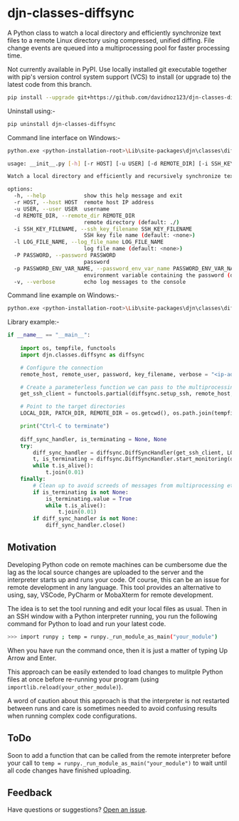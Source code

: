 # djn-classes-diffsync
A Python class to watch a local directory and efficiently synchronize text files to a remote Linux directory using compressed, unified diffing.
File change events are queued into a multiprocessing pool for faster processing time.

Not currently available in PyPI. Use locally installed git executable together with pip's version control system support (VCS) to install (or upgrade to) the latest code from this branch.

```sh
pip install --upgrade git+https://github.com/davidnoz123/djn-classes-diffsync.git@0.1
```

Uninstall using:-

```sh
pip uninstall djn-classes-diffsync
```

Command line interface on Windows:-

```sh
python.exe <python-installation-root>\Lib\site-packages\djn\classes\diffsync\__init__.py -h

usage: __init__.py [-h] [-r HOST] [-u USER] [-d REMOTE_DIR] [-i SSH_KEY_FILENAME] [-l LOG_FILE_NAME] [-P PASSWORD] [-p PASSWORD_ENV_VAR_NAME] [-v]

Watch a local directory and efficiently and recursively synchronize text files to a remote Linux directory using compressed, unified diffing.

options:
  -h, --help            show this help message and exit
  -r HOST, --host HOST  remote host IP address
  -u USER, --user USER  username
  -d REMOTE_DIR, --remote_dir REMOTE_DIR
                        remote directory (default: ./)
  -i SSH_KEY_FILENAME, --ssh_key_filename SSH_KEY_FILENAME
                        SSH key file name (default: <none>)
  -l LOG_FILE_NAME, --log_file_name LOG_FILE_NAME
                        log file name (default: <none>)
  -P PASSWORD, --password PASSWORD
                        password
  -p PASSWORD_ENV_VAR_NAME, --password_env_var_name PASSWORD_ENV_VAR_NAME
                        environment variable containing the password (default: REMOTE_PASSWORD)
  -v, --verbose         echo log messages to the console

```

Command line example on Windows:-
```sh
python.exe <python-installation-root>\Lib\site-packages\djn\classes\diffsync\__init__.py -r <ip-address> -u <username> -P <password> -i C:\key_file.pem -v
```

Library example:-

```python
if __name__ == "__main__":        
    
    import os, tempfile, functools    
    import djn.classes.diffsync as diffsync

    # Configure the connection
    remote_host, remote_user, password, key_filename, verbose = "<ip-address>", "<username>", "<key-file-password>", r"C:\key-file.pem", True

    # Create a parameterless function we can pass to the multiprocessing pool functions to create the SSH clients
    get_ssh_client = functools.partial(diffsync.setup_ssh, remote_host, remote_user, password, key_filename=key_filename, verbose=verbose)   

    # Point to the target directories
    LOCAL_DIR, PATCH_DIR, REMOTE_DIR = os.getcwd(), os.path.join(tempfile.gettempdir(), "diff_sync_patches"), "./"

    print("Ctrl-C to terminate")
    
    diff_sync_handler, is_terminating = None, None       
    try:
        diff_sync_handler = diffsync.DiffSyncHandler(get_ssh_client, LOCAL_DIR, REMOTE_DIR, PATCH_DIR, verbose=verbose)
        t, is_terminating = diffsync.DiffSyncHandler.start_monitoring(diff_sync_handler, patterns_files_accept=["*.py"])
        while t.is_alive():
            t.join(0.01) 
    finally:
        # Clean up to avoid screeds of messages from multiprocessing etc.
        if is_terminating is not None:
            is_terminating.value = True
            while t.is_alive(): 
                t.join(0.01)
        if diff_sync_handler is not None:
            diff_sync_handler.close()
```

## Motivation
Developing Python code on remote machines can be cumbersome due the lag as the local source changes are uploaded to the server and the interpreter starts up and runs your code.
Of course, this can be an issue for remote development in any language.
This tool provides an alternative to using, say, VSCode, PyCharm or MobaXterm for remote development.


The idea is to set the tool running and edit your local files as usual.
Then in an SSH window with a Python interpreter running, you run the following command for Python to load and run your latest code.
```sh
>>> import runpy ; temp = runpy._run_module_as_main("your_module")
```

When you have run the command once, then it is just a matter of typing Up Arrow and Enter.


This approach can be easily extended to load changes to mulitple Python files at once before re-running your program (using `importlib.reload(your_other_module)`).


A word of caution about this approach is that the interpreter is not restarted between runs and care is sometimes needed to avoid confusing results when running complex code configurations.


## ToDo

Soon to add a function that can be called from the remote interpreter before your call to `temp = runpy._run_module_as_main("your_module")` to wait until all code changes have finished uploading.


## Feedback
Have questions or suggestions? [Open an issue](https://github.com/davidnoz123/djn-classes-diffsync/issues).


